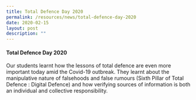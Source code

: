 ```yaml
---
title: Total Defence Day 2020
permalink: /resources/news/total-defence-day-2020
date: 2020-02-15
layout: post
description: ""
---
```

#### Total Defence Day 2020

Our students learnt how the lessons of total defence are even more important today amid the Covid-19 outbreak. They learnt about the manipulative nature of falsehoods and false rumours (Sixth Pillar of Total Defence : Digital Defence) and how verifying sources of information is both an individual and collective responsibility.